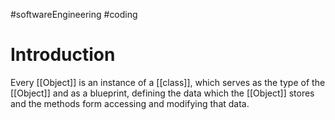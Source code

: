#softwareEngineering #coding 
# Introduction 
Every [[Object]] is an instance of a [[class]], which serves as the type of the [[Object]] and as a blueprint, defining the data which the [[Object]] stores and the  methods form accessing and modifying that data.

